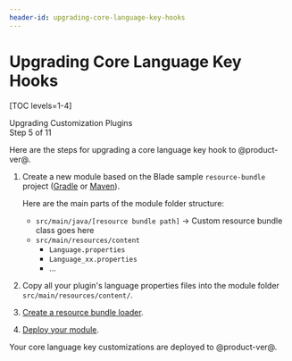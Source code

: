 ```yaml
---
header-id: upgrading-core-language-key-hooks
---
```


# Upgrading Core Language Key Hooks

[TOC levels=1-4]

<div class="learn-path-step">
    <p>Upgrading Customization Plugins<br>Step 5 of 11</p>
</div>

Here are the steps for upgrading a core language key hook to @product-ver@. 

1.  Create a new module based on the Blade sample `resource-bundle` project
    ([Gradle](https://github.com/liferay/liferay-blade-samples/tree/master/gradle/extensions/resource-bundle)
    or [Maven](https://github.com/liferay/liferay-blade-samples/tree/master/maven/extensions/resource-bundle)). 

    Here are the main parts of the module folder structure:

    - `src/main/java/[resource bundle path]` &rarr; Custom resource bundle class
      goes here 
    -  `src/main/resources/content`
        - `Language.properties`
        - `Language_xx.properties`
        - ...

2.  Copy all your plugin's language properties files into the module
    folder `src/main/resources/content/`.

3.  [Create a resource bundle loader](/docs/customization/7-2/-/knowledge_base/c/overriding-global-language-keys#create-a-resource-bundle-service-component). 

4.  [Deploy your module](/docs/reference/7-2/-/knowledge_base/r/deploying-a-project). 

Your core language key customizations are deployed to @product-ver@.
